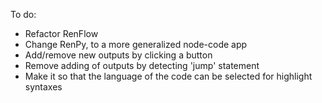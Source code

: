 To do: 

- Refactor RenFlow 
- Change RenPy, to a more generalized node-code app 
- Add/remove new outputs by clicking a button 
- Remove adding of outputs by detecting 'jump' statement 
- Make it so that the language of the code can be selected for highlight syntaxes 
